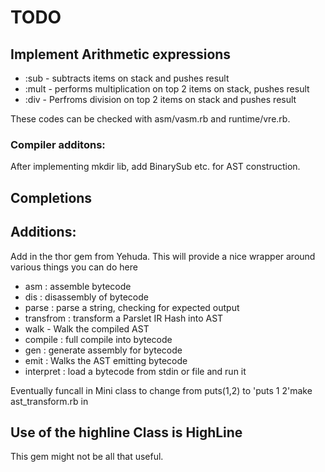 # TODO

## Implement Arithmetic expressions

- :sub - subtracts items on stack and pushes result
- :mult - performs multiplication on top 2 items on stack, pushes result
- :div - Perfroms division on top 2 items on stack and pushes result

These codes can be checked with asm/vasm.rb and runtime/vre.rb.

### Compiler additons:

After implementing mkdir lib,
add BinarySub etc. for AST construction.

## Completions

## Additions:

Add in the thor gem from Yehuda. This
will provide a nice wrapper around various things you can do here

- asm : assemble bytecode
- dis : disassembly of bytecode
-  parse : parse a string, checking for expected output
- transfrom : transform a Parslet IR Hash into AST
- walk - Walk the compiled AST
- compile : full compile into bytecode
- gen : generate assembly for bytecode
- emit : Walks the AST emitting bytecode
- interpret : load a bytecode from stdin or file and run it

Eventually funcall in Mini class to change from puts(1,2) to 'puts 1 2'make ast_transform.rb in


## Use of the highline Class is HighLine

This gem might not be all that useful.